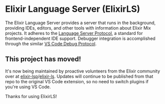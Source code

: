 # Elixir Language Server (ElixirLS)

The Elixir Language Server provides a server that runs in the background, providing IDEs, editors, and other tools with information about Elixir Mix projects. It adheres to the [Language Server Protocol](https://github.com/Microsoft/language-server-protocol), a standard for frontend-independent IDE support. Debugger integration is accomplished through the similar [VS Code Debug Protocol](https://code.visualstudio.com/docs/extensionAPI/api-debugging).

## This project has moved!

It's now being maintained by proactive volunteers from the Elixir community over at [elixir-lsp](https://github.com/elixir-lsp)/[elixir-ls](https://github.com/elixir-lsp/elixir-ls). Updates will continue to be published from that repo to the original VS Code extension, so no need to switch plugins if you're using VS Code.

Thanks for using ElixirLS!
